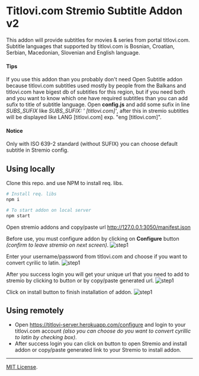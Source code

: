 # Titlovi.com Stremio Subtitle Addon v2

This addon will provide subtitles for movies & series from portal titlovi.com.
Subtitle languages that supported by titlovi.com is Bosnian, Croatian, Serbian, Macedonian, Slovenian and English language.

#### Tips
If you use this addon than you probably don't need Open Subtitle addon because titlovi.com subtitles used mostly by people from the Balkans and titlovi.com have bigest db of subtitles for this region, but if you need both and you want to know which one have required subtitles than you can add sufix to title of subtitle language. Open **config.js** and add some sufix in line *SUBS_SUFIX* like *SUBS_SUFIX: ' [titlovi.com]'*, after this in stremio subtitles will be displayed like LANG [titlovi.com] exp. "eng [titlovi.com]".

#### Notice
Only with ISO 639-2 standard (without SUFIX) you can choose default subtitle in Stremio config.

## Using locally

Clone this repo. and use NPM to install req. libs.

```bash
# Install req. libs
npm i

# To start addon on local server
npm start
```

Open stremio addons and copy/paste url http://127.0.0.1:3050/manifest.json

Before use, you must configure addon by clicking on **Configure** button *(confirm to leave stremio on next screen)*.
![step1](https://titlovi-server.herokuapp.com/install/1.png)

Enter your username/password from titlovi.com and choose if you want to convert cyrilic to latin.
![step1](https://titlovi-server.herokuapp.com/install/3.png)

After you success login you will get your unique url that you need to add to stremio by clicking to button or by copy/paste generated url.
![step1](https://titlovi-server.herokuapp.com/install/4.png)

Click on install button to finish installation of addon.
![step1](https://titlovi-server.herokuapp.com/install/5.png)

## Using remotely

- Open https://titlovi-server.herokuapp.com/configure and login to your titlovi.com account *(also you can choose do you want to convert cyrillic to latin by checking box)*.
- After success login you can click on button to open Stremio and install addon or copy/paste generated link to your Stremio to install addon.

___
[MIT License](https://mit-license.org/).